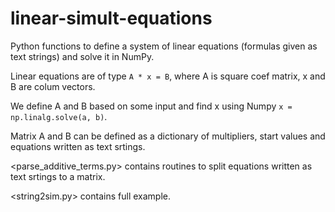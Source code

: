 # linear-simult-equations
Python functions to define a system of linear equations (formulas given as text strings) and solve it in NumPy.

Linear equations are of type ```A * x = B```, where A is square coef matrix,  x and B are colum vectors.

We define A and B based on some input and find x using Numpy ```x = np.linalg.solve(a, b)```.

Matrix A and B can be defined as a dictionary of multipliers, start values and equations written as text srtings.

<parse_additive_terms.py> contains routines to split equations written as text srtings to a matrix.

<string2sim.py> contains full example. 
